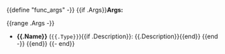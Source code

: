 {{define "func_args" -}}
{{if .Args}}**Args:**

{{range .Args -}}
 - **{{.Name}}** (`{{.Type}}`){{if .Description}}: {{.Description}}{{end}}
{{end -}}
{{end}}
{{- end}}